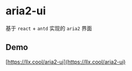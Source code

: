 # aria2-ui
基于 `react` + `antd` 实现的 `aria2` 界面

## Demo
[https://llx.cool/aria2-ui](https://llx.cool/aria2-ui)
